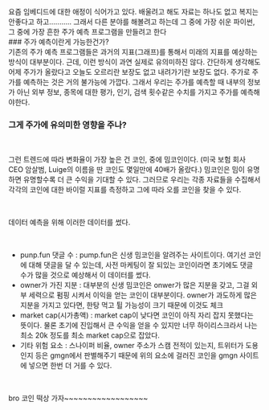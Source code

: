 <br>
요즘 임베디드에 대한 애정이 식어가고 있다. 배울려고 해도 자료는 하나도 없고 복지는 안좋다고 하고...........
그래서 다른 분야를 해볼려고 하는데 그 중에 가장 쉬운 파이썬, 그 중에 가장 흔한 주가 예측 프로그램을 만들려고 한다  
<br>
### 주가 예측이란게 가능한건가?  
<br>
기존의 주가 예측 프로그램들은 과거의 지표(그래프)를 통해서 미래의 지표를 예상하는 방식이 대부분이다.
근데, 이런 방식이 과연 실제로 유의미하진 않다.
간단하게 생각해도 어제 주가가 올랐다고 오늘도 오르리란 보장도 없고 내려가기란 보장도 없다. 주가로 주가를 예측하는 것은 거의 불가능에 가깝다.
그래서 우리는 주가를 예측할 때 내부의 정보가 아닌 외부 정보, 종목에 대한 평가, 인기, 검색 횟수같은 수치를 가지고 주가를 예측해야한다.  
<br>

### 그게 주가에 유의미한 영향을 주나?

<br>

그런 트렌드에 따라 변화율이 가장 높은 건 코인, 중에 밈코인이다. (미국 보험 회사 CEO 암살범, Luige의 이름을 딴 코인도 몇일만에 40배가 올랐다.) 밈코인은 밈이 유명하면 유명할수록 더 큰 수익을 기대할 수 있다. 그러므로 우리는 각종 자료들을 수집해서 각각의 코인에 대한 바이럴 지표를 측정하고 그에 따라 오를 코인을 찾을 수 있다.

<br>

데이터 예측을 위해 이러한 데이터를 썼다.

<br>

- punp.fun 댓글 수 : pump.fun은 신생 밈코인을 알려주는 사이트이다. 여기선 코인에 대해 댓글을 달 수 있는데, 사전 마케팅이 잘 되있는 코인이라면 초기에도 댓글 수가 많을 것으로 예상해서 이 데이터를 썼다.
- owner가 가진 지분 : 대부분의 신생 밈코인은 onwer가 많은 지분을 갖고, 그걸 외부 세력으로 펌핑 시켜서 이익을 얻는 코인이 대부분이다. owner가 과도하게 많은 지분을 가지고 있다면, 한탕 먹고 튈 가능성이 크기 때문에 이것도 체크
- market cap(시가총액) : market cap이 낮다면 코인이 아직 자리 잡지 못했다는 뜻이다. 물론 초기에 진입해서 큰 수익을 얻을 수 있지만 너무 하이리스크라서 나는 최소 20k 정도를 최소 market cap으로 잡았다.
- 기타 위험 요소 : 스나이퍼 비율, owner 주소가 스캠 전적이 있는지, 트위터가 도용인지 등은 gmgn에서 판별해주기 때문에 위의 요소에 걸러진 코인을 gmgn 사이트에 넣으면 한번 더 거를 수 있다.

<br>

bro 코인 떡상 가자~~~~~~~~~~~~~~~~~~
